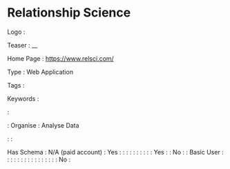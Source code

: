 # Relationship Science

Logo
: ![]()

Teaser
: __

Home Page
: https://www.relsci.com/

Type
: Web Application

Tags
: 

Keywords
: 

: 


: Organise
: Analyse Data

: 
: 

Has Schema
: N/A (paid account)
: Yes
: 
: 
: 
: 
: 
: 
: 
: 
: 
: Yes
: 
: No
: 
: Basic User
: 
: 
: 
: 
: 
: 
: 
: 
: 
: 
: 
: 
: 
: 
: 
: No
: 
